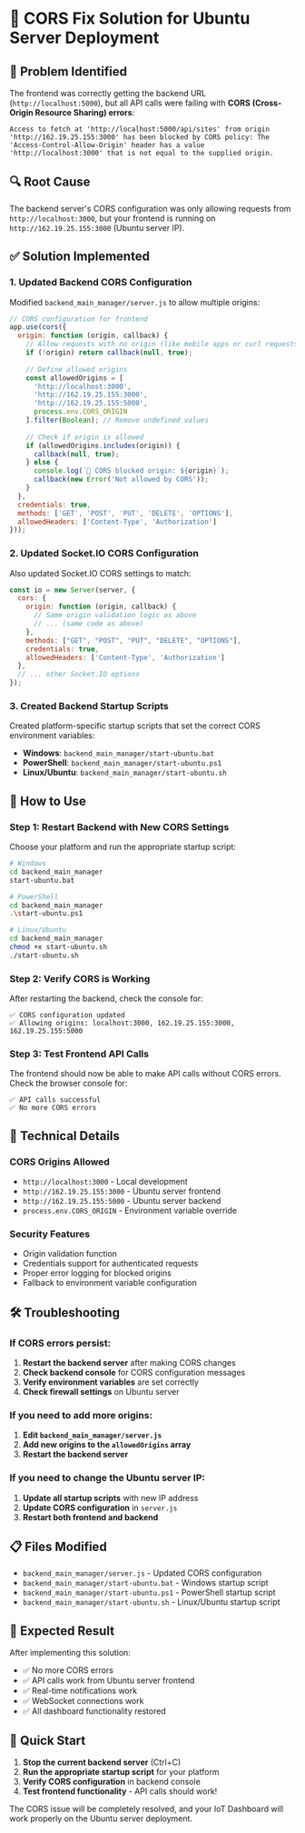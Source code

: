 # 🚀 CORS Fix Solution for Ubuntu Server Deployment

## 🎯 **Problem Identified**
The frontend was correctly getting the backend URL (`http://localhost:5000`), but all API calls were failing with **CORS (Cross-Origin Resource Sharing) errors**:

```
Access to fetch at 'http://localhost:5000/api/sites' from origin 'http://162.19.25.155:3000' has been blocked by CORS policy: The 'Access-Control-Allow-Origin' header has a value 'http://localhost:3000' that is not equal to the supplied origin.
```

## 🔍 **Root Cause**
The backend server's CORS configuration was only allowing requests from `http://localhost:3000`, but your frontend is running on `http://162.19.25.155:3000` (Ubuntu server IP).

## ✅ **Solution Implemented**

### **1. Updated Backend CORS Configuration**
Modified `backend_main_manager/server.js` to allow multiple origins:

```javascript
// CORS configuration for frontend
app.use(cors({
  origin: function (origin, callback) {
    // Allow requests with no origin (like mobile apps or curl requests)
    if (!origin) return callback(null, true);
    
    // Define allowed origins
    const allowedOrigins = [
      'http://localhost:3000',
      'http://162.19.25.155:3000',
      'http://162.19.25.155:5000',
      process.env.CORS_ORIGIN
    ].filter(Boolean); // Remove undefined values
    
    // Check if origin is allowed
    if (allowedOrigins.includes(origin)) {
      callback(null, true);
    } else {
      console.log(`🚫 CORS blocked origin: ${origin}`);
      callback(new Error('Not allowed by CORS'));
    }
  },
  credentials: true,
  methods: ['GET', 'POST', 'PUT', 'DELETE', 'OPTIONS'],
  allowedHeaders: ['Content-Type', 'Authorization']
}));
```

### **2. Updated Socket.IO CORS Configuration**
Also updated Socket.IO CORS settings to match:

```javascript
const io = new Server(server, {
  cors: {
    origin: function (origin, callback) {
      // Same origin validation logic as above
      // ... (same code as above)
    },
    methods: ["GET", "POST", "PUT", "DELETE", "OPTIONS"],
    credentials: true,
    allowedHeaders: ['Content-Type', 'Authorization']
  },
  // ... other Socket.IO options
});
```

### **3. Created Backend Startup Scripts**
Created platform-specific startup scripts that set the correct CORS environment variables:

- **Windows**: `backend_main_manager/start-ubuntu.bat`
- **PowerShell**: `backend_main_manager/start-ubuntu.ps1`
- **Linux/Ubuntu**: `backend_main_manager/start-ubuntu.sh`

## 🚀 **How to Use**

### **Step 1: Restart Backend with New CORS Settings**
Choose your platform and run the appropriate startup script:

```bash
# Windows
cd backend_main_manager
start-ubuntu.bat

# PowerShell
cd backend_main_manager
.\start-ubuntu.ps1

# Linux/Ubuntu
cd backend_main_manager
chmod +x start-ubuntu.sh
./start-ubuntu.sh
```

### **Step 2: Verify CORS is Working**
After restarting the backend, check the console for:
```
✅ CORS configuration updated
✅ Allowing origins: localhost:3000, 162.19.25.155:3000, 162.19.25.155:5000
```

### **Step 3: Test Frontend API Calls**
The frontend should now be able to make API calls without CORS errors. Check the browser console for:
```
✅ API calls successful
✅ No more CORS errors
```

## 🔧 **Technical Details**

### **CORS Origins Allowed**
- `http://localhost:3000` - Local development
- `http://162.19.25.155:3000` - Ubuntu server frontend
- `http://162.19.25.155:5000` - Ubuntu server backend
- `process.env.CORS_ORIGIN` - Environment variable override

### **Security Features**
- Origin validation function
- Credentials support for authenticated requests
- Proper error logging for blocked origins
- Fallback to environment variable configuration

## 🛠️ **Troubleshooting**

### **If CORS errors persist:**
1. **Restart the backend server** after making CORS changes
2. **Check backend console** for CORS configuration messages
3. **Verify environment variables** are set correctly
4. **Check firewall settings** on Ubuntu server

### **If you need to add more origins:**
1. **Edit `backend_main_manager/server.js`**
2. **Add new origins to the `allowedOrigins` array**
3. **Restart the backend server**

### **If you need to change the Ubuntu server IP:**
1. **Update all startup scripts** with new IP address
2. **Update CORS configuration** in `server.js`
3. **Restart both frontend and backend**

## 📋 **Files Modified**
- `backend_main_manager/server.js` - Updated CORS configuration
- `backend_main_manager/start-ubuntu.bat` - Windows startup script
- `backend_main_manager/start-ubuntu.ps1` - PowerShell startup script
- `backend_main_manager/start-ubuntu.sh` - Linux/Ubuntu startup script

## 🎉 **Expected Result**
After implementing this solution:
- ✅ No more CORS errors
- ✅ API calls work from Ubuntu server frontend
- ✅ Real-time notifications work
- ✅ WebSocket connections work
- ✅ All dashboard functionality restored

## 🚀 **Quick Start**
1. **Stop the current backend server** (Ctrl+C)
2. **Run the appropriate startup script** for your platform
3. **Verify CORS configuration** in backend console
4. **Test frontend functionality** - API calls should work!

The CORS issue will be completely resolved, and your IoT Dashboard will work properly on the Ubuntu server deployment.
